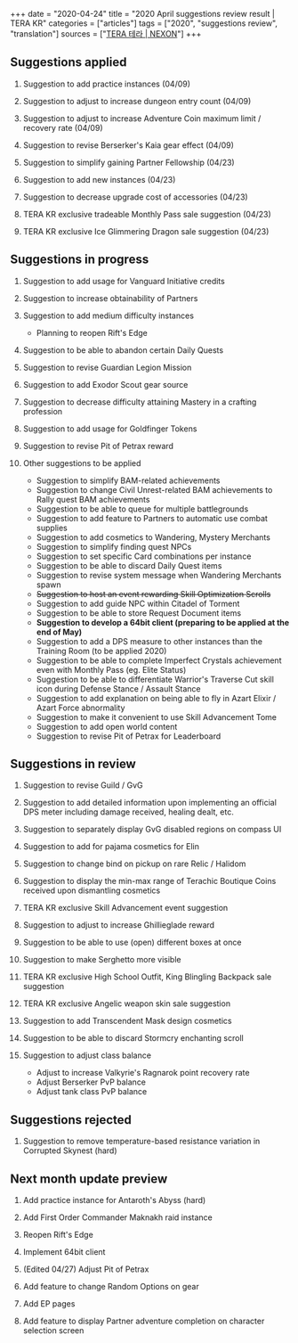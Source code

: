 +++
date = "2020-04-24"
title = "2020 April suggestions review result | TERA KR"
categories = ["articles"]
tags = ["2020", "suggestions review", "translation"]
sources = ["[TERA 테라 | NEXON](http://tera.nexon.com/news/gmnote/View.aspx?n4PageNo=1&n4ArticleSN=475)"]
+++

## Suggestions applied

1. Suggestion to add practice instances (04/09)

2. Suggestion to adjust to increase dungeon entry count (04/09)

3. Suggestion to adjust to increase Adventure Coin maximum limit / recovery rate (04/09)

4. Suggestion to revise Berserker's Kaia gear effect (04/09)

5. Suggestion to simplify gaining Partner Fellowship (04/23)

6. Suggestion to add new instances (04/23)

7. Suggestion to decrease upgrade cost of accessories (04/23)

8. TERA KR exclusive tradeable Monthly Pass sale suggestion (04/23)

9. TERA KR exclusive Ice Glimmering Dragon sale suggestion (04/23)

## Suggestions in progress

1. Suggestion to add usage for Vanguard Initiative credits

2. Suggestion to increase obtainability of Partners

3. Suggestion to add medium difficulty instances

    - Planning to reopen Rift's Edge

4. Suggestion to be able to abandon certain Daily Quests

5. Suggestion to revise Guardian Legion Mission

6. Suggestion to add Exodor Scout gear source

7. Suggestion to decrease difficulty attaining Mastery in a crafting profession

8. Suggestion to add usage for Goldfinger Tokens

9. Suggestion to revise Pit of Petrax reward

10. Other suggestions to be applied

    - Suggestion to simplify BAM-related achievements
    - Suggestion to change Civil Unrest-related BAM achievements to Rally quest BAM achievements
    - Suggestion to be able to queue for multiple battlegrounds
    - Suggestion to add feature to Partners to automatic use combat supplies
    - Suggestion to add cosmetics to Wandering, Mystery Merchants
    - Suggestion to simplify finding quest NPCs
    - Suggestion to set specific Card combinations per instance
    - Suggestion to be able to discard Daily Quest items
    - Suggestion to revise system message when Wandering Merchants spawn
    - ~~Suggestion to host an event rewarding Skill Optimization Scrolls~~
    - Suggestion to add guide NPC within Citadel of Torment
    - Suggestion to be able to store Request Document items
    - **Suggestion to develop a 64bit client (preparing to be applied at the end of May)**
    - Suggestion to add a DPS measure to other instances than the Training Room (to be applied 2020)
    - Suggestion to be able to complete Imperfect Crystals achievement even with Monthly Pass (eg. Elite Status)
    - Suggestion to be able to differentiate Warrior's Traverse Cut skill icon during Defense Stance / Assault Stance
    - Suggestion to add explanation on being able to fly in Azart Elixir / Azart Force abnormality
    - Suggestion to make it convenient to use Skill Advancement Tome
    - Suggestion to add open world content
    - Suggestion to revise Pit of Petrax for Leaderboard

## Suggestions in review

1. Suggestion to revise Guild / GvG

2. Suggestion to add detailed information upon implementing an official DPS meter including damage received, healing dealt, etc.

3. Suggestion to separately display GvG disabled regions on compass UI

4. Suggestion to add for pajama cosmetics for Elin

5. Suggestion to change bind on pickup on rare Relic / Halidom

6. Suggestion to display the min-max range of Terachic Boutique Coins received upon dismantling cosmetics

7. TERA KR exclusive Skill Advancement event suggestion

8. Suggestion to adjust to increase Ghillieglade reward

9. Suggestion to be able to use (open) different boxes at once

10. Suggestion to make Serghetto more visible

11. TERA KR exclusive High School Outfit, King Blingling Backpack sale suggestion

12. TERA KR exclusive Angelic weapon skin sale suggestion

13. Suggestion to add Transcendent Mask design cosmetics

14. Suggestion to be able to discard Stormcry enchanting scroll

15. Suggestion to adjust class balance

    - Adjust to increase Valkyrie's Ragnarok point recovery rate
    - Adjust Berserker PvP balance
    - Adjust tank class PvP balance

## Suggestions rejected

1. Suggestion to remove temperature-based resistance variation in Corrupted Skynest (hard)

## Next month update preview

1. Add practice instance for Antaroth's Abyss (hard)

2. Add First Order Commander Maknakh raid instance

3. Reopen Rift's Edge

4. Implement 64bit client

5. (Edited 04/27) Adjust Pit of Petrax

6. Add feature to change Random Options on gear

7. Add EP pages

8. Add feature to display Partner adventure completion on character selection screen

